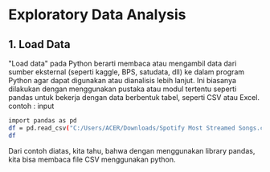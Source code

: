 # Exploratory Data Analysis
## 1. Load Data
"Load data" pada Python berarti membaca atau mengambil data dari sumber eksternal (seperti kaggle, BPS, satudata, dll) ke dalam program Python agar dapat digunakan atau dianalisis lebih lanjut. Ini biasanya dilakukan dengan menggunakan pustaka atau modul tertentu seperti pandas untuk bekerja dengan data berbentuk tabel, seperti CSV atau Excel.
contoh :
input
```sh
import pandas as pd
df = pd.read_csv("C:/Users/ACER/Downloads/Spotify Most Streamed Songs.csv")
df
```
Dari contoh diatas, kita tahu, bahwa dengan menggunakan library pandas, kita bisa membaca file CSV menggunakan python.

